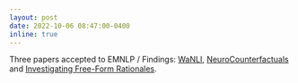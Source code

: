 ```yaml
---
layout: post
date: 2022-10-06 08:47:00-0400
inline: true
---
```


Three papers accepted to EMNLP / Findings: [WaNLI](https://arxiv.org/abs/2201.05955), [NeuroCounterfactuals](https://swabhs.com/assets/pdf/neurocounterfactuals.pdf) and [Investigating Free-Form Rationales](https://arxiv.org/abs/2206.11083).
